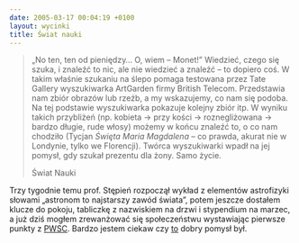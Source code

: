 ```yaml
---
date: 2005-03-17 00:04:19 +0100
layout: wycinki
title: Świat nauki
---
```


> „No ten, ten od pieniędzy… O, wiem – Monet!” Wiedzieć, czego się szuka, i znaleźć to nic, ale nie wiedzieć a znaleźć – to dopiero coś. W takim właśnie szukaniu na ślepo pomaga testowana przez Tate Gallery wyszukiwarka ArtGarden firmy British Telecom. Przedstawia nam zbiór obrazów lub rzeźb, a my wskazujemy, co nam się podoba. Na tej podstawie wyszukiwarka pokazuje kolejny zbiór itp. W wyniku takich przybliżeń (np. kobieta → przy kości → roznegliżowana → bardzo długie, rude włosy) możemy w końcu znaleźć to, o co nam chodziło (Tycjan <cite>Święta Maria Magdalena</cite> – co prawda, akurat nie w Londynie, tylko we Florencji). Twórca wyszukiwarki wpadł na jej pomysł, gdy szukał prezentu dla żony. Samo życie.
>
> Świat Nauki

Trzy tygodnie temu prof. Stępień rozpoczął wykład z elementów astrofizyki słowami „astronom to najstarszy zawód świata”, potem jeszcze dostałem klucze do pokoju, tabliczkę z nazwiskiem na drzwi i stypendium na marzec, a już dziś mogłem zrewanżować się społeczeństwu wystawiając pierwsze punkty z [PWSC](http://www.zpt.tele.pw.edu.pl/~andrzej/PWSC/pwsc_w.htm 'projektowanie wiarygodnych systemów cyfrowych'). Bardzo jestem ciekaw czy [to](http://czerski.art.pl/?n=124 'być jak Piotr Czerski') dobry pomysł był.

